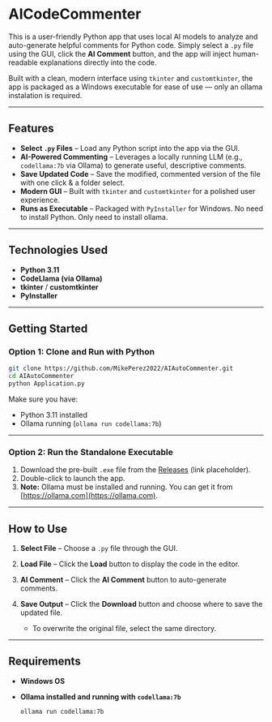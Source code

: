 # AICodeCommenter

This is a user-friendly Python app that uses local AI models to analyze and auto-generate helpful comments for Python code. Simply select a `.py` file using the GUI, click the **AI Comment** button, and the app will inject human-readable explanations directly into the code.

Built with a clean, modern interface using `tkinter` and `customtkinter`, the app is packaged as a Windows executable for ease of use — only an ollama instalation is required.

---

## Features

* **Select `.py` Files** – Load any Python script into the app via the GUI.
* **AI-Powered Commenting** – Leverages a locally running LLM (e.g., `codellama:7b` via Ollama) to generate useful, descriptive comments.
* **Save Updated Code** – Save the modified, commented version of the file with one click & a folder select.
* **Modern GUI** – Built with `tkinter` and `customtkinter` for a polished user experience.
* **Runs as Executable** – Packaged with `PyInstaller` for Windows. No need to install Python. Only need to install ollama.

---

## Technologies Used

* **Python 3.11**
* **CodeLlama (via Ollama)**
* **tkinter** / **customtkinter**
* **PyInstaller**

---

## Getting Started

### Option 1: Clone and Run with Python

```bash
git clone https://github.com/MikePerez2022/AIAutoCommenter.git
cd AIAutoCommenter
python Application.py
```

Make sure you have:

* Python 3.11 installed
* Ollama running (`ollama run codellama:7b`)

---

### Option 2: Run the Standalone Executable

1. Download the pre-built `.exe` file from the [Releases](#) (link placeholder).
2. Double-click to launch the app.
3. **Note:** Ollama must be installed and running. You can get it from [https://ollama.com](https://ollama.com).

---

## How to Use

1. **Select File** – Choose a `.py` file through the GUI.
2. **Load File** – Click the **Load** button to display the code in the editor.
3. **AI Comment** – Click the **AI Comment** button to auto-generate comments.
4. **Save Output** – Click the **Download** button and choose where to save the updated file.

   * To overwrite the original file, select the same directory.

---

## Requirements

* **Windows OS**
* **Ollama installed and running with `codellama:7b`**

  ```bash
  ollama run codellama:7b
  ```
